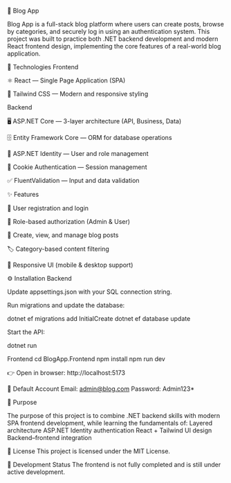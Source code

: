 📖 Blog App

Blog App is a full-stack blog platform where users can create posts, browse by categories, and securely log in using an authentication system.
This project was built to practice both .NET backend development and modern React frontend design, implementing the core features of a real-world blog application.

🚀 Technologies
Frontend

⚛️ React
 — Single Page Application (SPA)

🎨 Tailwind CSS
 — Modern and responsive styling

 

Backend

🖥️ ASP.NET Core — 3-layer architecture (API, Business, Data)

🗄️ Entity Framework Core — ORM for database operations

🔑 ASP.NET Identity — User and role management

🍪 Cookie Authentication — Session management

✅ FluentValidation — Input and data validation



✨ Features

👤 User registration and login

🔐 Role-based authorization (Admin & User)

📝 Create, view, and manage blog posts

🏷️ Category-based content filtering

📱 Responsive UI (mobile & desktop support)




⚙️ Installation
Backend

Update appsettings.json with your SQL connection string.

Run migrations and update the database:

dotnet ef migrations add InitialCreate
dotnet ef database update


Start the API:

dotnet run

Frontend
cd BlogApp.Frontend
npm install
npm run dev


👉 Open in browser: http://localhost:5173

🔑 Default Account
Email: admin@blog.com
Password: Admin123*

🎯 Purpose

The purpose of this project is to combine .NET backend skills with modern SPA frontend development, while learning the fundamentals of:
Layered architecture
ASP.NET Identity authentication
React + Tailwind UI design
Backend–frontend integration

📄 License
This project is licensed under the MIT License.

🚧 Development Status
The frontend is not fully completed and is still under active development.
